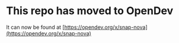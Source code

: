 # This repo has moved to OpenDev

It can now be found at [https://opendev.org/x/snap-nova](https://opendev.org/x/snap-nova)
